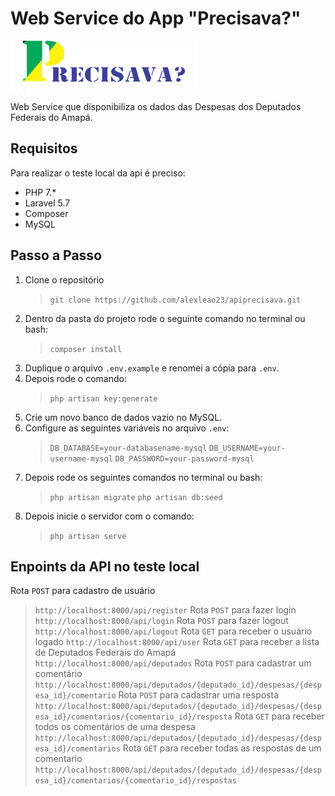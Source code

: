 # Web Service do App "Precisava?"

![Logo, Precisava?](/public/img/precisava.png)

Web Service que disponibiliza os dados das Despesas dos Deputados Federais do Amapá.

## Requisitos

Para realizar o teste local da api é preciso:

- PHP 7.*
- Laravel 5.7
- Composer
- MySQL

## Passo a Passo

1. Clone o repositório
    >`git clone https://github.com/alexleao23/apiprecisava.git`
2. Dentro da pasta do projeto rode o seguinte comando no terminal ou bash:
    >`composer install`
3. Duplique o arquivo `.env.example` e renomei a cópia para `.env`.
4. Depois rode o comando:
    >`php artisan key:generate`
5. Crie um novo banco de dados vazio no MySQL.
6. Configure as seguintes variáveis no arquivo `.env`:
    >`DB_DATABASE=your-databasename-mysql`
    >`DB_USERNAME=your-username-mysql`
    >`DB_PASSWORD=your-password-mysql`
7. Depois rode os seguintes comandos no terminal ou bash:
    >`php artisan migrate`
    >`php artisan db:seed`
8. Depois inicie o servidor com o comando:
    >`php artisan serve`

## Enpoints da API no teste local

Rota `POST` para cadastro de usuário
>`http://localhost:8000/api/register`
Rota `POST` para fazer login
>`http://localhost:8000/api/login`
Rota `POST` para fazer logout
>`http://localhost:8000/api/logout`
Rota `GET` para receber o usuário logado
>`http://localhost:8000/api/user`
Rota `GET` para receber a lista de Deputados Federais do Amapá
>`http://localhost:8000/api/deputados`
Rota `POST` para cadastrar um comentário
>`http://localhost:8000/api/deputados/{deputado_id}/despesas/{despesa_id}/comentario`
Rota `POST` para cadastrar uma resposta
>`http://localhost:8000/api/deputados/{deputado_id}/despesas/{despesa_id}/comentarios/{comentario_id}/resposta`
Rota `GET` para receber todos os comentários de uma despesa
>`http://localhost:8000/api/deputados/{deputado_id}/despesas/{despesa_id}/comentarios`
Rota `GET` para receber todas as respostas de um comentario
>`http://localhost:8000/api/deputados/{deputado_id}/despesas/{despesa_id}/comentarios/{comentario_id}/respostas`
